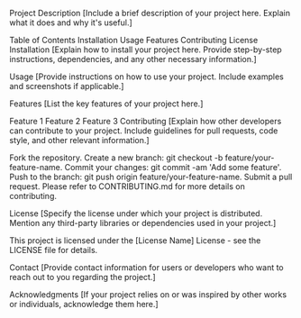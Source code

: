 Project Description
[Include a brief description of your project here. Explain what it does and why it's useful.]

Table of Contents
Installation
Usage
Features
Contributing
License
Installation
[Explain how to install your project here. Provide step-by-step instructions, dependencies, and any other necessary information.]

Usage
[Provide instructions on how to use your project. Include examples and screenshots if applicable.]

Features
[List the key features of your project here.]

Feature 1
Feature 2
Feature 3
Contributing
[Explain how other developers can contribute to your project. Include guidelines for pull requests, code style, and other relevant information.]

Fork the repository.
Create a new branch: git checkout -b feature/your-feature-name.
Commit your changes: git commit -am 'Add some feature'.
Push to the branch: git push origin feature/your-feature-name.
Submit a pull request.
Please refer to CONTRIBUTING.md for more details on contributing.

License
[Specify the license under which your project is distributed. Mention any third-party libraries or dependencies used in your project.]

This project is licensed under the [License Name] License - see the LICENSE file for details.

Contact
[Provide contact information for users or developers who want to reach out to you regarding the project.]

Acknowledgments
[If your project relies on or was inspired by other works or individuals, acknowledge them here.]

